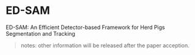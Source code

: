 # ED-SAM
ED-SAM: An Efficient Detector-based Framework for Herd Pigs Segmentation and Tracking

> notes: other information will be released after the paper acception.

